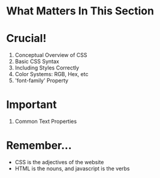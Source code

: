 # What Matters In This Section

# Crucial!

1. Conceptual Overview of CSS
2. Basic CSS Syntax
3. Including Styles Correctly
4. Color Systems: RGB, Hex, etc
5. 'font-family' Property

# Important

1. Common Text Properties

# Remember...

- CSS is the adjectives of the website
- HTML is the nouns, and javascript is the verbs